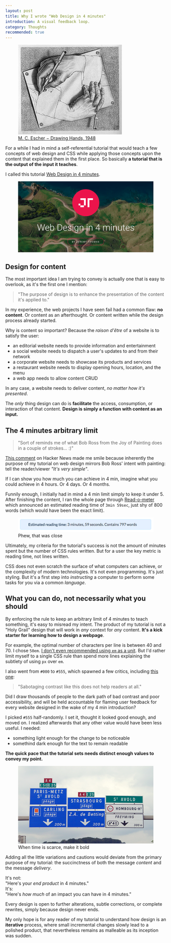 ```yaml
---
layout: post
title: Why I wrote "Web Design in 4 minutes"
introduction: A visual feedback loop.
category: Thoughts
recommended: true
---
```


<figure>
  <img alt="M. C. Escher − Drawing Hands, 1948" src="/images/post/drawing-hands.jpg"><br>
  <figcaption>
    <a href="//en.wikipedia.org/wiki/File:DrawingHands.jpg" title="Fair use">M. C. Escher − Drawing Hands, 1948</a>
  </figcaption>
</figure>

For a while I had in mind a self-referential tutorial that would teach a few concepts of web design and CSS while applying those concepts upon the content that explained them in the first place.
So basically **a tutorial that is the output of the input it teaches**.

I called this tutorial [Web Design in 4 minutes](http://jgthms.com/web-design-in-4-minutes/).

<figure>
  <a href="http://jgthms.com/web-design-in-4-minutes/">
    <img alt="Web Design in 4 minutes" src="/images/post/web-design-in-4-minutes.png">
  </a>
</figure>

## Design for content

The most important idea I am trying to convey is actually one that is easy to overlook, as it's the first one I mention:

> "The purpose of design is to enhance the presentation of the content it's applied to."

In my experience, the web projects I have seen fail had a common flaw: **no content**.
Or content as an afterthought.
Or content written while the design process already started.

Why is content so important? Because the _raison d'être_ of a website is to satisfy the user:

* an editorial website needs to provide information and entertainment
* a social website needs to dispatch a user's updates to and from their network
* a corporate website needs to showcase its products and services
* a restaurant website needs to display opening hours, location, and the menu
* a web app needs to allow content CRUD

In any case, a website needs to deliver content, _no matter how it's presented_.

The _only_ thing design can do is **facilitate** the access, consumption, or interaction of that content. **Design is simply a function with content as an input.**

## The 4 minutes arbitrary limit

> "Sort of reminds me of what Bob Ross from the Joy of Painting does in a couple of strokes... :)"

[This comment](https://news.ycombinator.com/item?id=12167308) on Hacker News made me smile because inherently the purpose of my tutorial on web design mirrors Bob Ross' intent with painting: tell the reader/viewer _"It's very simple"_.

If I can show you how much you can achieve in 4 min, imagine what you could achieve in 4 hours. Or 4 days. Or 4 months.

Funnily enough, I initially had in mind a 4 min limit simply to keep it under 5. After finishing the content, I ran the whole page through [Read-o-meter](http://niram.org/read/) which announced an estimated reading time of `3min 59sec`, just shy of 800 words (which would have been the exact limit).

<figure>
  <img alt="Web Design in 3min 59sec" src="/images/post/web-design-reading-time.png"><br>
  <figcaption>Phew, that was close</figcaption>
</figure>

Ultimately, my criteria for the tutorial's success is not the amount of minutes spent but the number of CSS rules written. But for a user the key metric is reading time, not lines written.

CSS does not even scratch the surface of what computers can achieve, or the complexity of modern technologies. It's not even programming. It's just styling. But it's a first step into _instructing_ a computer to perform some tasks for you via a common _language_.

## What you can do, not necessarily what you should

By enforcing the rule to keep an arbitrary limit of 4 minutes to teach something, it's easy to misread my intent. The product of my tutorial is not a "Holy Grail" design that will work in _any_ context for _any_ content. **It's a kick starter for learning how to design a webpage**.

For example, the optimal number of characters per line is between 40 and 70.
I chose `50em`.
[I don't even recommended using `em` as a unit](/in-css-use-pixels-not-em.html). But I'd rather limit myself to a single CSS rule than spend more lines explaining the subtlety of using `px` over `em`.

I also went from `#000` to `#555`, which spawned a few critics, including [this one](https://github.com/jgthms/web-design-in-4-minutes/issues/1):

> "Sabotaging contrast like this does not help readers at all."

Did I draw thousands of people to the dark path of bad contrast and poor accessibility, and will be held accountable for flaming user feedback for every website designed in the wake of my 4 min introduction?

I picked `#555` half-randomly. I set it, thought it looked good enough, and moved on. I realized afterwards that any other value would have been less useful. I needed:

* something light enough for the change to be noticeable
* somethind dark enough for the text to remain readable

**The quick pace that the tutorial sets needs distinct enough values to convey my point.**

<figure>
  <img alt="French highway signs" src="/images/post/highway-signs.png"><br>
  <figcaption>When time is scarce, make it bold</figcaption>
</figure>

Adding all the little variations and cautions would deviate from the primary purpose of my tutorial: the succinctness of both the message _content_ and the message _delivery_.

<p>
<span class="top-highlight">It's not:<br>
"Here's your <em>end product</em> in 4 minutes."<br>
It's:<br>
"Here's <em>how much</em> of an impact you can have in 4 minutes."</span>
</p>

Every design is open to further alterations, subtle corrections, or complete rewrites, simply because design never ends.

My only hope is for any reader of my tutorial to understand how design is an **iterative** process, where small incremental changes slowly lead to a polished product, that nevertheless remains as malleable as its inception was sudden.
